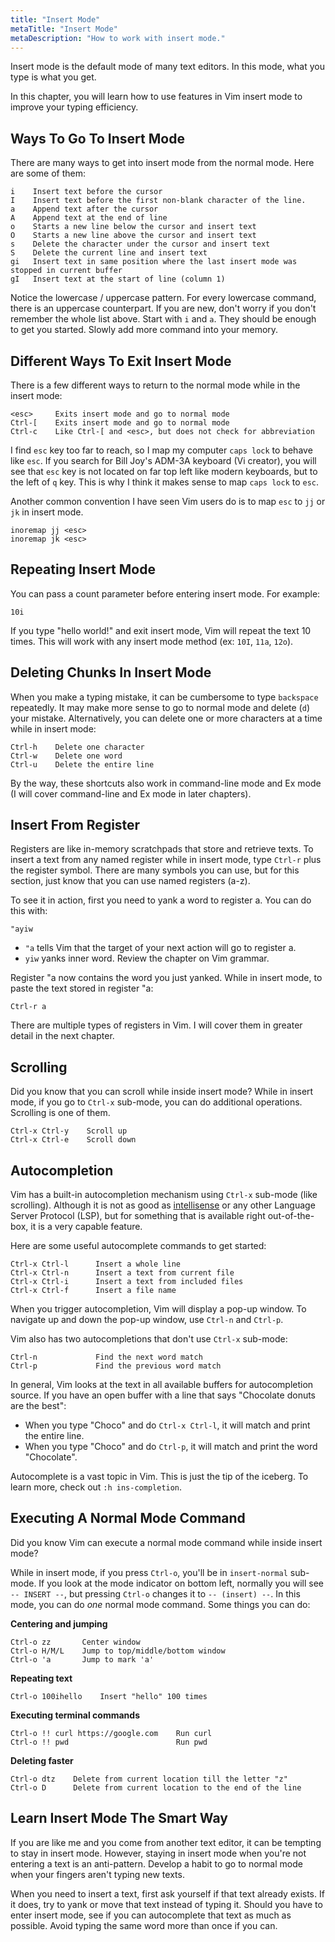 ```yaml
---
title: "Insert Mode"
metaTitle: "Insert Mode"
metaDescription: "How to work with insert mode."
---
```


Insert mode is the default mode of many text editors. In this mode, what you type is what you get.

In this chapter, you will learn how to use features in Vim insert mode to improve your typing efficiency.

## Ways To Go To Insert Mode

There are many ways to get into insert mode from the normal mode. Here are some of them:
```
i    Insert text before the cursor
I    Insert text before the first non-blank character of the line.
a    Append text after the cursor
A    Append text at the end of line
o    Starts a new line below the cursor and insert text
O    Starts a new line above the cursor and insert text
s    Delete the character under the cursor and insert text
S    Delete the current line and insert text
gi   Insert text in same position where the last insert mode was stopped in current buffer
gI   Insert text at the start of line (column 1)
```

Notice the lowercase / uppercase pattern. For every lowercase command, there is an uppercase counterpart. If you are new, don't worry if you don't remember the whole list above. Start with `i` and `a`. They should be enough to get you started. Slowly add more command into your memory.

## Different Ways To Exit Insert Mode

There is a few different ways to return to the normal mode while in the insert mode:
```
<esc>     Exits insert mode and go to normal mode
Ctrl-[    Exits insert mode and go to normal mode
Ctrl-c    Like Ctrl-[ and <esc>, but does not check for abbreviation
```

I find `esc` key too far to reach, so I map my computer `caps lock` to behave like `esc`. If you search for Bill Joy's ADM-3A keyboard (Vi creator), you will see that `esc` key is not located on far top left like modern keyboards, but to the left of `q` key. This is why I think it makes sense to map  `caps lock` to `esc`.

Another common convention I have seen Vim users do is to map `esc` to `jj` or `jk` in insert mode.

```
inoremap jj <esc>
inoremap jk <esc>
```
## Repeating Insert Mode

You can pass a count parameter before entering insert mode. For example:
```
10i
```

If you type "hello world!" and exit insert mode, Vim will repeat the text 10 times. This will work with any insert mode method (ex: `10I`, `11a`, `12o`).

## Deleting Chunks In Insert Mode

When you make a typing mistake, it can be cumbersome to type `backspace` repeatedly. It may make more sense to go to normal mode and delete (`d`) your mistake. Alternatively, you can delete one or more characters at a time while in insert mode:

```
Ctrl-h    Delete one character
Ctrl-w    Delete one word
Ctrl-u    Delete the entire line
```

By the way, these shortcuts also work in command-line mode and Ex mode (I will cover command-line and Ex mode in later chapters).

## Insert From Register

Registers are like in-memory scratchpads that store and retrieve texts. To insert a text from any named register while in insert mode, type `Ctrl-r` plus the register symbol. There are many symbols you can use, but for this section, just know that you can use named registers (a-z).

To see it in action, first you need to yank a word to register a. You can do this with:
```
"ayiw
```
- `"a` tells Vim that the target of your next action will go to register a.
- `yiw` yanks inner word. Review the chapter on Vim grammar.

Register "a now contains the word you just yanked. While in insert mode, to paste the text stored in register "a:

```
Ctrl-r a
```

There are multiple types of registers in Vim. I will cover them in greater detail in the next chapter.

## Scrolling

Did you know that you can scroll while inside insert mode? While in insert mode, if you go to `Ctrl-x` sub-mode, you can do additional operations. Scrolling is one of them.

```
Ctrl-x Ctrl-y    Scroll up
Ctrl-x Ctrl-e    Scroll down
```

## Autocompletion

Vim has a built-in autocompletion mechanism using `Ctrl-x` sub-mode (like scrolling). Although it is not as good as [intellisense](https://code.visualstudio.com/docs/editor/intellisense) or any other Language Server Protocol (LSP), but for something that is available right out-of-the-box, it is a very capable feature.

Here are some useful autocomplete commands to get started:
```
Ctrl-x Ctrl-l	   Insert a whole line
Ctrl-x Ctrl-n	   Insert a text from current file
Ctrl-x Ctrl-i	   Insert a text from included files
Ctrl-x Ctrl-f	   Insert a file name
```

When you trigger autocompletion, Vim will display a pop-up window. To navigate up and down the pop-up window, use `Ctrl-n` and `Ctrl-p`.

Vim also has two autocompletions that don't use `Ctrl-x` sub-mode:

```
Ctrl-n             Find the next word match
Ctrl-p             Find the previous word match
```

In general, Vim looks at the text in all available buffers for autocompletion source. If you have an open buffer with a line that says "Chocolate donuts are the best":
- When you type "Choco" and do `Ctrl-x Ctrl-l`, it will match and print the entire line.
- When you type "Choco" and do `Ctrl-p`, it will match and print the word "Chocolate".

Autocomplete is a vast topic in Vim. This is just the tip of the iceberg. To learn more, check out `:h ins-completion`.

## Executing A Normal Mode Command

Did you know Vim can execute a normal mode command while inside insert mode?

While in insert mode, if you press `Ctrl-o`, you'll be in `insert-normal` sub-mode. If you look at the mode indicator on bottom left, normally you will see `-- INSERT --`, but pressing `Ctrl-o`  changes it to `-- (insert) --`. In this mode, you can do *one* normal mode command. Some things you can do:

**Centering and jumping**
```
Ctrl-o zz       Center window
Ctrl-o H/M/L    Jump to top/middle/bottom window
Ctrl-o 'a       Jump to mark 'a'
```

**Repeating text**
```
Ctrl-o 100ihello    Insert "hello" 100 times
```

**Executing terminal commands**
```
Ctrl-o !! curl https://google.com    Run curl
Ctrl-o !! pwd                        Run pwd
```

**Deleting faster**
```
Ctrl-o dtz    Delete from current location till the letter "z"
Ctrl-o D      Delete from current location to the end of the line
```

## Learn Insert Mode The Smart Way

If you are like me and you come from another text editor, it can be tempting to stay in insert mode. However, staying in insert mode when you're not entering a text is an anti-pattern. Develop a habit to go to normal mode when your fingers aren't typing new texts.

When you need to insert a text, first ask yourself if that text already exists. If it does, try to yank or move that text instead of typing it. Should you have to enter insert mode, see if you can autocomplete that text as much as possible. Avoid typing the same word more than once if you can.
